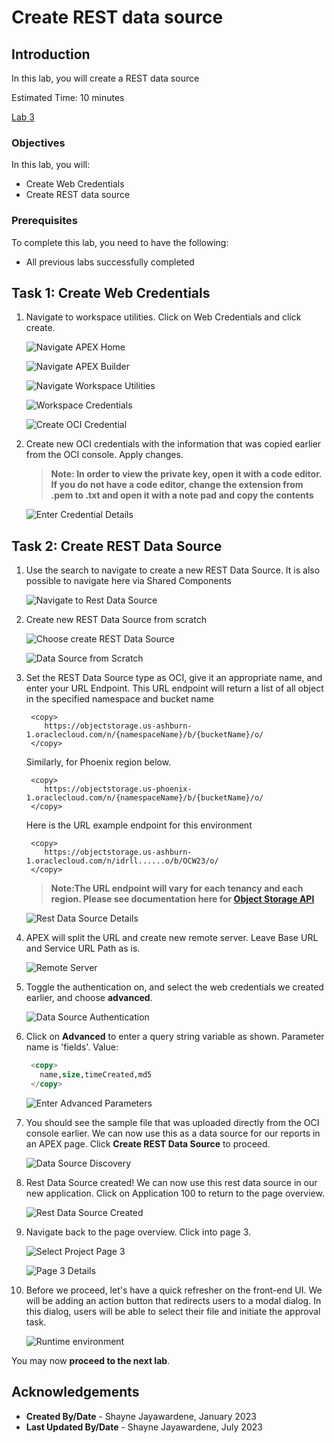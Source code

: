 # Create REST data source

## Introduction

In this lab, you will create a REST data source

Estimated Time: 10 minutes

[Lab 3](videohub:1_3a51s6yl)

### Objectives

In this lab, you will:

- Create Web Credentials
- Create REST data source

### Prerequisites

To complete this lab, you need to have the following:

- All previous labs successfully completed

## Task 1: Create Web Credentials

1. Navigate to workspace utilities. Click on Web Credentials and click create.

    ![Navigate APEX Home](images/Navigate-APEX-home.png " ")

    ![Navigate APEX Builder](images/Navigate-App-Builder.png " ")

    ![Navigate Workspace Utilities](images/workspace-utilities.png " ")

    ![Workspace Credentials](images/workspace-auth-credentails.png " ")

    ![Create OCI Credential](images/create-oci-credential.png " ")

2. Create new OCI credentials with the information that was copied earlier from the OCI console. Apply changes.

    >**Note: In order to view the private key, open it with a code editor. If you do not have a code editor, change the extension from .pem to .txt and open it with a note pad and copy the contents**

    ![Enter Credential Details](images/credential-details.png " ")

## Task 2: Create REST Data Source

1. Use the search to navigate to create a new REST Data Source. It is also possible to navigate here via Shared Components

    ![Navigate to Rest Data Source](images/nav-rest-data-source.png " ")

2. Create new REST Data Source from scratch

    ![Choose create REST Data Source](images/create-rest.png " ")

    ![Data Source from Scratch](images/from-scratch.png " ")

3. Set the REST Data Source type as OCI, give it an appropriate name, and enter your URL Endpoint. This URL endpoint will return a list of all object in the specified namespace and bucket name

    ```text
     <copy>
        https://objectstorage.us-ashburn-1.oraclecloud.com/n/{namespaceName}/b/{bucketName}/o/
     </copy>
    ```

    Similarly, for Phoenix region below.

    ```text
     <copy>
        https://objectstorage.us-phoenix-1.oraclecloud.com/n/{namespaceName}/b/{bucketName}/o/
     </copy>
    ```

    Here is the URL example endpoint for this environment

    ```text
     <copy>
        https://objectstorage.us-ashburn-1.oraclecloud.com/n/idrll......o/b/OCW23/o/
     </copy>
    ```

    >**Note:The URL endpoint will vary for each tenancy and each region. Please see documentation here for [Object Storage API](https://docs.oracle.com/en-us/iaas/api/#/en/objectstorage/20160918/Object/ListObjects)**

    ![Rest Data Source Details](images/data-source-name.png " ")

4. APEX will split the URL and create new remote server. Leave Base URL and Service URL Path as is.

    ![Remote Server](images/remote-server.png " ")

5. Toggle the authentication on, and select the web credentials we created earlier, and choose **advanced**.

    ![Data Source Authentication](images/authentication.png " ")

6. Click on **Advanced** to enter a query string variable as shown. Parameter name is 'fields'.
    Value:

    ```SQL
     <copy>
       name,size,timeCreated,md5
     </copy>
    ```

    ![Enter Advanced Parameters](images/advanced-parameters.png " ")

7. You should see the sample file that was uploaded directly from the OCI console earlier. We can now use this as a data source for our reports in an APEX page. Click **Create REST Data Source** to proceed.

    ![Data Source Discovery](images/data-source-discovery.png " ")

8. Rest Data Source created! We can now use this rest data source in our new application. Click on Application 100 to return to the page overview.

    ![Rest Data Source Created](images/source-created.png " ")

9. Navigate back to the page overview. Click into page 3.

    ![Select Project Page 3](images/select-project-page.png " ")

    ![Page 3 Details](images/page-3-overview.png " ")

10. Before we proceed, let's have a quick refresher on the front-end UI. We will be adding an action button that redirects users to a modal dialog. In this dialog, users will be able to select their file and initiate the approval task.

    ![Runtime environment](images/front-end-UI.png " ")

You may now **proceed to the next lab**.

## Acknowledgements

- **Created By/Date** - Shayne Jayawardene, January 2023
- **Last Updated By/Date** - Shayne Jayawardene, July 2023
